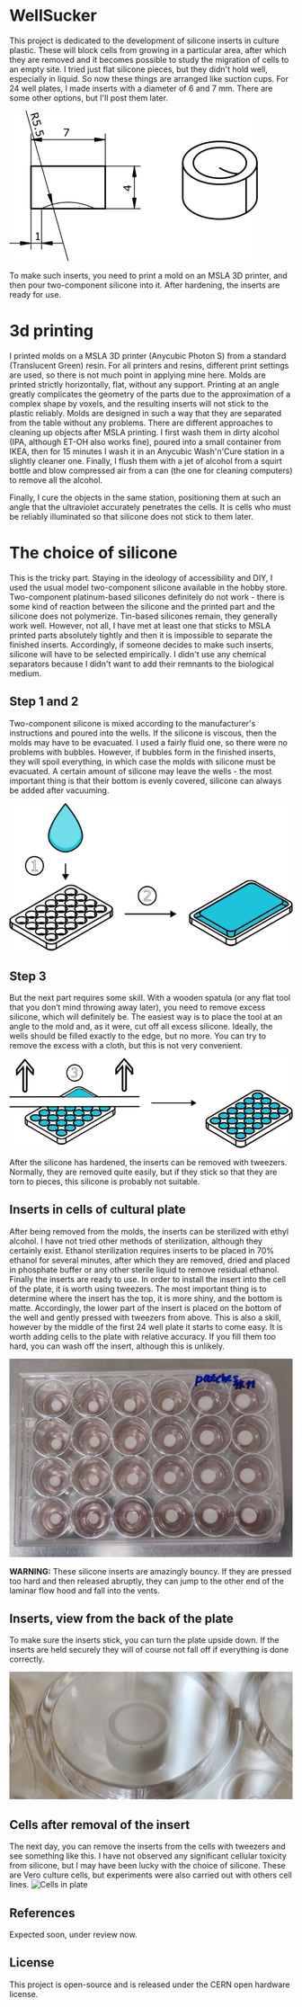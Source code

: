 # WellSucker
This project is dedicated to the development of silicone inserts in culture plastic. These will block cells from growing in a particular area, after which they are removed and it becomes possible to study the migration of cells to an empty site. I tried just flat silicone pieces, but they didn't hold well, especially in liquid. So now these things are arranged like suction cups. For 24 well plates, I made inserts with a diameter of 6 and 7 mm. There are some other options, but I'll post them later.

![Sketch](https://github.com/arteys/WellSucker/blob/main/Images/Fig%200.png?raw=true)


To make such inserts, you need to print a mold on an MSLA 3D printer, and then pour two-component silicone into it. After hardening, the inserts are ready for use.

# 3d printing
I printed molds on a MSLA 3D printer (Anycubic Photon S) from a standard (Translucent Green) resin. For all printers and resins, different print settings are used, so there is not much point in applying mine here. Molds are printed strictly horizontally, flat, without any support. Printing at an angle greatly complicates the geometry of the parts due to the approximation of a complex shape by voxels, and the resulting inserts will not stick to the plastic reliably. Molds are designed in such a way that they are separated from the table without any problems.
There are different approaches to cleaning up objects after MSLA printing. I first wash them in dirty alcohol (IPA, although ET-OH also works fine), poured into a small container from IKEA, then for 15 minutes I wash it in an Anycubic Wash'n'Cure station in a slightly cleaner one. Finally, I flush them with a jet of alcohol from a squirt bottle and blow compressed air from a can (the one for cleaning computers) to remove all the alcohol.

Finally, I cure the objects in the same station, positioning them at such an angle that the ultraviolet accurately penetrates the cells. It is cells who must be reliably illuminated so that silicone does not stick to them later.

# The choice of silicone
This is the tricky part. Staying in the ideology of accessibility and DIY, I used the usual model two-component silicone available in the hobby store.
Two-component platinum-based silicones definitely do not work - there is some kind of reaction between the silicone and the printed part and the silicone does not polymerize.
Tin-based silicones remain, they generally work well. However, not all, I have met at least one that sticks to MSLA printed parts absolutely tightly and then it is impossible to separate the finished inserts. Accordingly, if someone decides to make such inserts, silicone will have to be selected empirically.
I didn't use any chemical separators because I didn't want to add their remnants to the biological medium.

## Step 1 and 2
Two-component silicone is mixed according to the manufacturer's instructions and poured into the wells. If the silicone is viscous, then the molds may have to be evacuated. I used a fairly fluid one, so there were no problems with bubbles.
However, if bubbles form in the finished inserts, they will spoil everything, in which case the molds with silicone must be evacuated. A certain amount of silicone may leave the wells - the most important thing is that their bottom is evenly covered, silicone can always be added after vacuuming.

![Step 1 and 2](https://github.com/arteys/WellSucker/blob/main/Images/Fig%201.png?raw=true)


## Step 3
But the next part requires some skill. With a wooden spatula (or any flat tool that you don’t mind throwing away later), you need to remove excess silicone, which will definitely be. The easiest way is to place the tool at an angle to the mold and, as it were, cut off all excess silicone. Ideally, the wells should be filled exactly to the edge, but no more. You can try to remove the excess with a cloth, but this is not very convenient.

![Step 3](https://github.com/arteys/WellSucker/blob/main/Images/Fig%202.png?raw=true)

After the silicone has hardened, the inserts can be removed with tweezers. Normally, they are removed quite easily, but if they stick so that they are torn to pieces, this silicone is probably not suitable.


## Inserts in cells of cultural plate
After being removed from the molds, the inserts can be sterilized with ethyl alcohol. I have not tried other methods of sterilization, although they certainly exist. Ethanol sterilization requires inserts to be placed in 70% ethanol for several minutes, after which they are removed, dried and placed in phosphate buffer or any other sterile liquid to remove residual ethanol.
Finally the inserts are ready to use. In order to install the insert into the cell of the plate, it is worth using tweezers. The most important thing is to determine where the insert has the top, it is more shiny, and the bottom is matte. Accordingly, the lower part of the insert is placed on the bottom of the well and gently pressed with tweezers from above. This is also a skill, however by the middle of the first 24 well plate it starts to come easy.
It is worth adding cells to the plate with relative accuracy. If you fill them too hard, you can wash off the insert, although this is unlikely.

![Inserts in plate](https://github.com/arteys/WellSucker/blob/main/Images/Fig%203_2.png?raw=true)

**WARNING:** These silicone inserts are amazingly bouncy. If they are pressed too hard and then released abruptly, they can jump to the other end of the laminar flow hood and fall into the vents.

## Inserts, view from the back of the plate
To make sure the inserts stick, you can turn the plate upside down. If the inserts are held securely they will of course not fall off if everything is done correctly.

![Inserts in plate](https://github.com/arteys/WellSucker/blob/main/Images/Fig%204.jpg?raw=true)

## Cells after removal of the insert
The next day, you can remove the inserts from the cells with tweezers and see something like this. I have not observed any significant cellular toxicity from silicone, but I may have been lucky with the choice of silicone. These are Vero culture cells, but experiments were also carried out with others cell lines.
![Cells in plate](https://github.com/arteys/WellSucker/blob/main/Images/Fig%205.png?raw=true)

## References
Expected soon, under review now. 

## License
This project is open-source and is released under the CERN open hardware license. 
